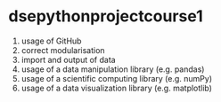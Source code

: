 # dsepythonprojectcourse1
1. usage of GitHub
2. correct modularisation
3. import and output of data
4. usage of a data manipulation library (e.g. pandas)
5. usage of a scientific computing library (e.g. numPy)
6. usage of a data visualization library (e.g. matplotlib)
